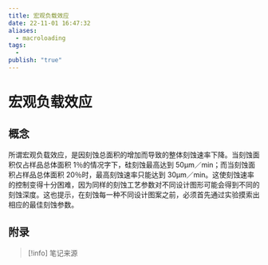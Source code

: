 ```yaml
---
title: 宏观负载效应
date: 22-11-01 16:47:32
aliases:
  - macroloading
tags:
  - 
publish: "true"
---
```


# 宏观负载效应

## 概念

所谓宏观负载效应，是因刻蚀总面积的增加而导致的整体刻蚀速率下降。当刻蚀面积仅占样品总体面积 1％的情况字下，硅刻蚀最高达到 50μm／min；而当刻蚀面积占样品总体面积 20％时，最高刻蚀速率只能达到 30μm／min。这使刻蚀速率的控制变得十分困难，因为同样的刻蚀工艺参数对不同设计图形可能会得到不同的刻蚀深度。这也提示，在刻蚀每一种不同设计图案之前，必须首先通过实验摸索出相应的最佳刻蚀参数。




## 附录

> [!info] 笔记来源
> 

